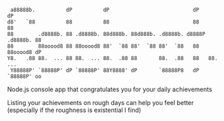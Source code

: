 ```
 a88888b.          dP          dP                           dP            dP 
d8'   `88          88          88                           88            88 
88        .d8888b. 88 .d8888b. 88d888b. 88d888b. .d8888b. d8888P .d8888b. 88 
88        88ooood8 88 88ooood8 88'  `88 88'  `88 88'  `88   88   88ooood8 dP 
Y8.   .88 88.  ... 88 88.  ... 88.  .88 88       88.  .88   88   88.  ...    
 Y88888P' `88888P' dP `88888P' 88Y8888' dP       `88888P8   dP   `88888P' oo
 ```
 Node.js console app that congratulates you for your daily achievements
 
 Listing your achievements on rough days can help you feel better (especially if the roughness is existential I find)
 
